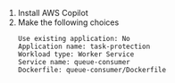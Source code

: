1. Install AWS Copilot
2. Make the following choices
    ```
    Use existing application: No
    Application name: task-protection
    Workload type: Worker Service
    Service name: queue-consumer
    Dockerfile: queue-consumer/Dockerfile
    ```